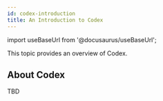```yaml
---
id: codex-introduction
title: An Introduction to Codex
---
```


import useBaseUrl from '@docusaurus/useBaseUrl';

This topic provides an overview of Codex.

## About Codex

TBD